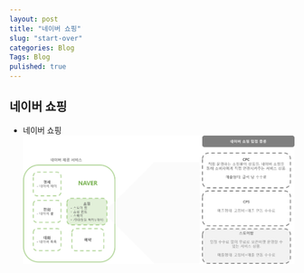 ```yaml
---
layout: post
title: "네이버 쇼핑"
slug: "start-over"
categories: Blog
Tags: Blog
pulished: true
---
```



## 네이버 쇼핑

* 네이버 쇼핑
![ex_naver_01](./images/naver_01.png)



